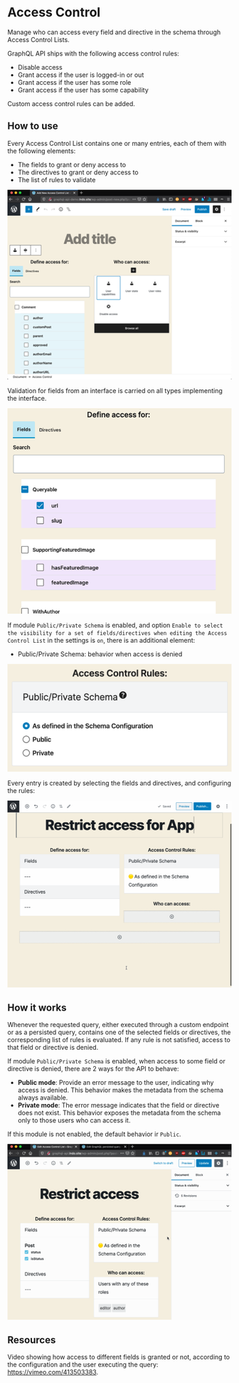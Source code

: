 # Access Control

Manage who can access every field and directive in the schema through Access Control Lists.

GraphQL API ships with the following access control rules:

- Disable access
- Grant access if the user is logged-in or out
- Grant access if the user has some role
- Grant access if the user has some capability

Custom access control rules can be added.

## How to use

Every Access Control List contains one or many entries, each of them with the following elements:

- The fields to grant or deny access to
- The directives to grant or deny access to
- The list of rules to validate

<a href="../../images/access-control-list.png" target="_blank">![Creating an Access Control List](../../images/access-control-list.png "Creating an Access Control List")</a>

Validation for fields from an interface is carried on all types implementing the interface.

<a href="../../images/selecting-field-from-interface.png" target="_blank">![Creating an Access Control List](../../images/selecting-field-from-interface.png "Selecting a field from an interface")</a>

If module `Public/Private Schema` is enabled, and option `Enable to select the visibility for a set of fields/directives when editing the Access Control List` in the settings is `on`, there is an additional element:

- Public/Private Schema: behavior when access is denied

<a href="../../images/public-private-individual-control.png" target="_blank">![Creating an Access Control List](../../images/public-private-individual-control.png "Creating an Access Control List")</a>

Every entry is created by selecting the fields and directives, and configuring the rules:

<a href="../../images/access-control.gif" target="_blank">![Creating an Access Control List](../../images/access-control.gif "Creating an Access Control List")</a>

## How it works

Whenever the requested query, either executed through a custom endpoint or as a persisted query, contains one of the selected fields or directives, the corresponding list of rules is evaluated. If any rule is not satisfied, access to that field or directive is denied.

If module `Public/Private Schema` is enabled, when access to some field or directive is denied, there are 2 ways for the API to behave:

- **Public mode**: Provide an error message to the user, indicating why access is denied. This behavior makes the metadata from the schema always available.
- **Private mode**: The error message indicates that the field or directive does not exist. This behavior exposes the metadata from the schema only to those users who can access it.

If this module is not enabled, the default behavior ir `Public`.

<a href="../../images/public-private-schema.gif" target="_blank">![Public/Private schema](../../images/public-private-schema.gif "Public/Private schema")</a>

## Resources

Video showing how access to different fields is granted or not, according to the configuration and the user executing the query: https://vimeo.com/413503383.
